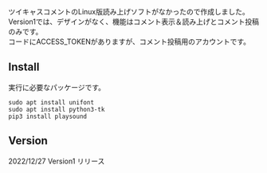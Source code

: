 ツイキャスコメントのLinux版読み上げソフトがなかったので作成しました。<br />
Version1では、デザインがなく、機能はコメント表示＆読み上げとコメント投稿のみです。<br />
コードにACCESS_TOKENがありますが、コメント投稿用のアカウントです。
## Install
実行に必要なパッケージです。
```
sudo apt install unifont
sudo apt install python3-tk
pip3 install playsound
```
## Version
2022/12/27 Version1 リリース
